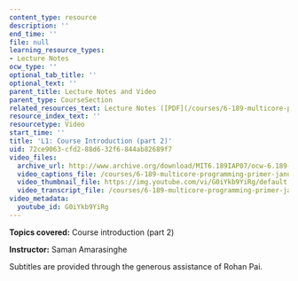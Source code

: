 ```yaml
---
content_type: resource
description: ''
end_time: ''
file: null
learning_resource_types:
- Lecture Notes
ocw_type: ''
optional_tab_title: ''
optional_text: ''
parent_title: Lecture Notes and Video
parent_type: CourseSection
related_resources_text: Lecture Notes ([PDF](/courses/6-189-multicore-programming-primer-january-iap-2007/resources/lec1intro))
resource_index_text: ''
resourcetype: Video
start_time: ''
title: 'L1: Course Introduction (part 2)'
uid: 72ce9063-cfd2-88d6-32f6-844ab82689f7
video_files:
  archive_url: http://www.archive.org/download/MIT6.189IAP07/ocw-6.189-iap07-lec01b_300k.mp4
  video_captions_file: /courses/6-189-multicore-programming-primer-january-iap-2007/3025d8e94240574599f1390f0ccfe3cf_G0iYkb9YiRg.vtt
  video_thumbnail_file: https://img.youtube.com/vi/G0iYkb9YiRg/default.jpg
  video_transcript_file: /courses/6-189-multicore-programming-primer-january-iap-2007/23b6f1f960c4de2d49e371b541c9c023_G0iYkb9YiRg.pdf
video_metadata:
  youtube_id: G0iYkb9YiRg
---
```


**Topics covered:** Course introduction (part 2)

**Instructor:** Saman Amarasinghe

Subtitles are provided through the generous assistance of Rohan Pai.

